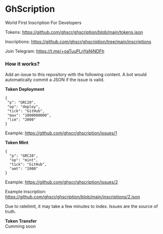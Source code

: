 # GhScription

World First Inscription For Developers

Tokens: https://github.com/ghscr/ghscription/blob/main/tokens.json

Inscriptions: https://github.com/ghscr/ghscription/tree/main/inscriptions

Join Telegram: https://t.me/+oaTuuPLnYaNjNDFh

### How it works?

Add an issue to this repository with the following content. A bot would automatically commit a JSON if the issue is valid.

**Token Deployment**
```
{
 "p": "GRC20",
 "op": "deploy",
 "tick": "GitHub",
 "max": "1000000000",
 "lim": "2000"
}
```
Example: https://github.com/ghscr/ghscription/issues/1

**Token Mint**
```
{  
  "p": "GRC20", 
  "op": "mint", 
  "tick": "GitHub", 
  "amt": "2000"
}
```
Example: https://github.com/ghscr/ghscription/issues/2

Example Inscription: https://github.com/ghscr/ghscription/blob/main/inscriptions/2.json 

Due to ratelimit, it may take a few minutes to index. Issues are the source of truth. 

**Token Transfer**  
Cumming soon
